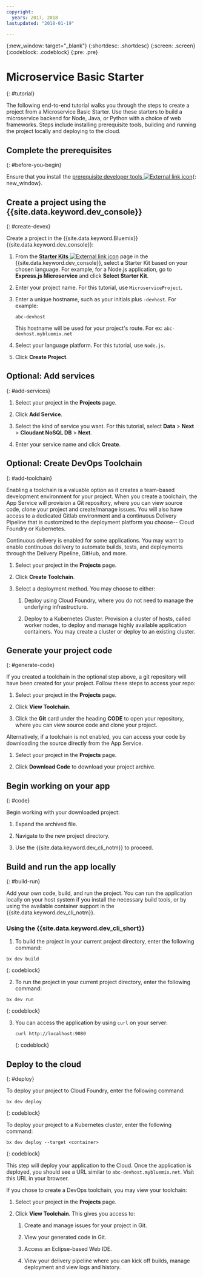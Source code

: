 ```yaml
---
copyright:
  years: 2017, 2018
lastupdated: "2018-01-19"

---
```


{:new_window: target="_blank"}
{:shortdesc: .shortdesc}
{:screen: .screen}
{:codeblock: .codeblock}
{:pre: .pre}

# Microservice Basic Starter
{: #tutorial}

The following end-to-end tutorial walks you through the steps to create a project from a Microservice Basic Starter. Use these starters to build a microservice backend for Node, Java, or Python with a choice of web frameworks. Steps include installing prerequisite tools, building and running the project locally and deploying to the cloud.


## Complete the prerequisites
{: #before-you-begin}

Ensure that you install the [prerequisite developer tools ![External link icon](../icons/launch-glyph.svg "External link icon")](https://github.com/IBM-Bluemix/ibm-cloud-developer-tools){: new_window}.


## Create a project using the {{site.data.keyword.dev_console}}
{: #create-devex}

Create a project in the {{site.data.keyword.Bluemix}} {{site.data.keyword.dev_console}}:

1. From the [**Starter Kits** ![External link icon](../icons/launch-glyph.svg "External link icon")](https://console.ng.bluemix.net/developer/appservice/starter-kits/) page in the {{site.data.keyword.dev_console}}, select a Starter Kit based on your chosen language. For example, for a Node.js application, go to **Express.js Microservice** and click **Select Starter Kit**.

2. Enter your project name. For this tutorial, use `MicroserviceProject`.   

3. Enter a unique hostname, such as your initials plus `-devhost`. For example:

	```
	abc-devhost
	```

	This hostname will be used for your project's route. For ex: `abc-devhost.mybluemix.net`

4. Select your language platform. For this tutorial, use `Node.js`.

5. Click **Create Project**.


## Optional: Add services
{: #add-services}

1. Select your project in the **Projects** page. 

2. Click **Add Service**.

3. Select the kind of service you want. For this tutorial, select **Data** > **Next** > **Cloudant NoSQL DB** > **Next**.

4. Enter your service name and click **Create**.


## Optional: Create DevOps Toolchain
{: #add-toolchain}

Enabling a toolchain is a valuable option as it creates a team-based development environment for your project. When you create a toolchain, the App Service will provision a Git repository, where you can view source code, clone your project and create/manage issues. You will also have access to a dedicated Gitlab environment and a continuous Delivery Pipeline that is customized to the deployment platform you choose-- Cloud Foundry or Kubernetes.

Continuous delivery is enabled for some applications. You may want to enable continuous delivery to automate builds, tests, and deployments through the Delivery Pipeline, GitHub, and more.

1. Select your project in the **Projects** page. 

2. Click **Create Toolchain**.


3. Select a deployment method. You may choose to either:

	1. Deploy using Cloud Foundry, where you do not need to manage the underlying infrastructure. 
	
	2. Deploy to a Kubernetes Cluster. Provision a cluster of hosts, called worker nodes, to deploy and manage highly available application containers. You may create a cluster or deploy to an existing cluster. 


## Generate your project code
{: #generate-code}

If you created a toolchain in the optional step above, a git repository will have been created for your project. Follow these steps to access your repo:

1. Select your project in the **Projects** page. 

2. Click **View Toolchain**. 

3. Click the **Git** card under the heading **CODE** to open your repository, where you can view source code and clone your project.

Alternatively, if a toolchain is not enabled, you can access your code by downloading the source directly from the App Service.

1. Select your project in the **Projects** page. 

2. Click **Download Code** to download your project archive.


## Begin working on your app
{: #code}

Begin working with your downloaded project:

1. Expand the archived file.

2. Navigate to the new project directory.

3. Use the {{site.data.keyword.dev_cli_notm}} to proceed.


## Build and run the app locally
{: #build-run}

Add your own code, build, and run the project. You can run the application locally on your host system if you install the necessary build tools, or by using the available container support in the {{site.data.keyword.dev_cli_notm}}.

### Using the {{site.data.keyword.dev_cli_short}}

1. To build the project in your current project directory, enter the following command:

  ```
  bx dev build
  ```
  {: codeblock}

2. To run the project in your current project directory, enter the following command:

  ```
  bx dev run
  ```
  {: codeblock}

3. You can access the application by using `curl` on your server:

	```
	curl http://localhost:9080	
	```
	{: codeblock}


## Deploy to the cloud
{: #deploy}

To deploy your project to Cloud Foundry, enter the following command:

  ```
  bx dev deploy
  ```
  {: codeblock}

To deploy your project to a Kubernetes cluster, enter the following command:

```
bx dev deploy --target <container>
```
{: codeblock}

This step will deploy your application to the Cloud. Once the application is deployed, you should see a URL similar to `abc-devhost.mybluemix.net`. Visit this URL in your browser.

If you chose to create a DevOps toolchain, you may view your toolchain:

1. Select your project in the **Projects** page. 

2. Click **View Toolchain**. This gives you access to:

	1. Create and manage issues for your project in Git.
	
	2. View your generated code in Git.
	
	3. Access an Eclipse-based Web IDE.
	
	4. View your delivery pipeline where you can kick off builds, manage deployment and view logs and history.

 